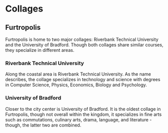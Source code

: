 # Collages

## Furtropolis

Furtropolis is home to two major collages: Riverbank Technical University and the University of Bradford. Though both collages share similar courses, they specialize in different areas.

### Riverbank Technical University

Along the coastal area is Riverbank Technical University. As the name describes, the collage specializes in technology and science with degrees in Computer Science, Physics, Economics, Biology and Psychology.

### University of Bradford

Closer to the city center is University of Bradford. It is the oldest collage in Furtropolis, though not overall within the kingdom, it specializes in fine arts such as commutations, culinary arts, drama, language, and literature - though, the latter two are combined.